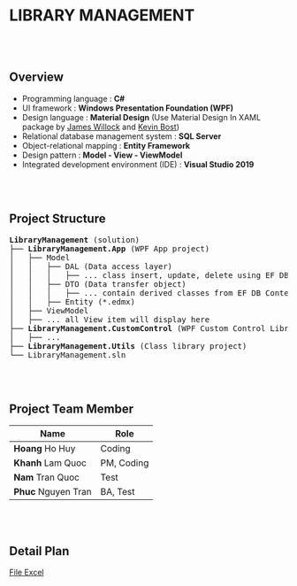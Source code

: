 # LIBRARY MANAGEMENT

<br>
<br>

## Overview                
- Programming language : **C#**
- UI framework : **Windows Presentation Foundation (WPF)**
- Design language : **Material Design** (Use Material Design In XAML package by [James Willock][ButchersBoy] and [Kevin Bost][Keboo])
- Relational database management system : **SQL Server**
- Object-relational mapping : **Entity Framework**
- Design pattern : **Model - View - ViewModel**
- Integrated development environment (IDE) : **Visual Studio 2019**

<br>
<br>

## Project Structure
<pre>
<b>LibraryManagement</b> (solution)
├── <b>LibraryManagement.App</b> (WPF App project)
│   ├── Model
│   │   ├── DAL (Data access layer)
│   │   │   ├── ... class insert, update, delete using EF DB Context
│   │   ├── DTO (Data transfer object)
│   │   │   ├── ... contain derived classes from EF DB Context
│   │   ├── Entity (*.edmx)
│   ├── ViewModel
│   ├── ... all View item will display here
├── <b>LibraryManagement.CustomControl</b> (WPF Custom Control Library project)
│   ├── ... 
├── <b>LibraryManagement.Utils</b> (Class library project)
└── LibraryManagement.sln
</pre>

<br>
<br>

## Project Team Member

| Name                  | Role		|
| ----------------------|-----------|
| **Hoang** Ho Huy      | Coding	|
| **Khanh** Lam Quoc    | PM, Coding|
| **Nam** Tran Quoc     | Test		|
| **Phuc** Nguyen Tran  | BA, Test	|

<br>
<br>

## Detail Plan
[File Excel](./DetailPlan.xlsx)

[ButchersBoy]: https://github.com/ButchersBoy
[Keboo]: https://github.com/Keboo
